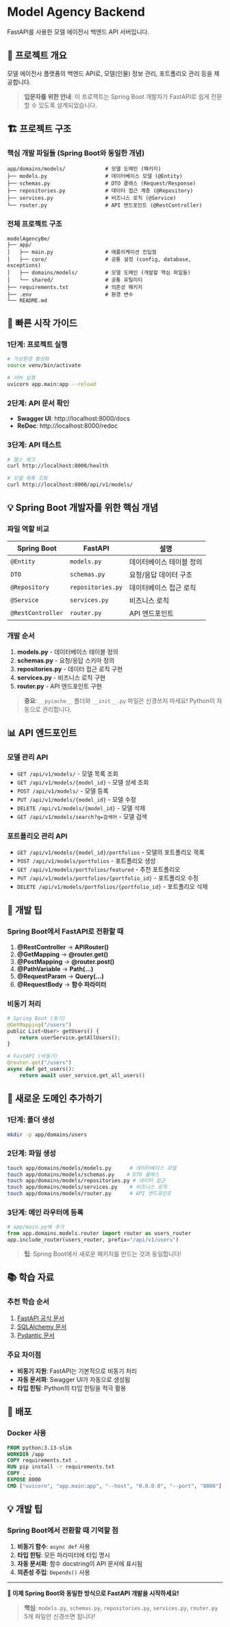 # Model Agency Backend

FastAPI를 사용한 모델 에이전시 백엔드 API 서버입니다.

## 🎯 프로젝트 개요

모델 에이전시 플랫폼의 백엔드 API로, 모델(인물) 정보 관리, 포트폴리오 관리 등을 제공합니다.

> **입문자를 위한 안내**: 이 프로젝트는 Spring Boot 개발자가 FastAPI로 쉽게 전환할 수 있도록 설계되었습니다.

## 🏗️ 프로젝트 구조

### **핵심 개발 파일들 (Spring Boot와 동일한 개념)**

```
app/domains/models/             # 모델 도메인 (패키지)
├── models.py                   # 데이터베이스 모델 (@Entity)
├── schemas.py                  # DTO 클래스 (Request/Response)
├── repositories.py             # 데이터 접근 계층 (@Repository)
├── services.py                 # 비즈니스 로직 (@Service)
└── router.py                   # API 엔드포인트 (@RestController)
```

### **전체 프로젝트 구조**

```
modelAgencyBe/
├── app/
│   ├── main.py                 # 애플리케이션 진입점
│   ├── core/                   # 공통 설정 (config, database, exceptions)
│   ├── domains/models/         # 모델 도메인 (개발할 핵심 파일들)
│   └── shared/                 # 공통 유틸리티
├── requirements.txt            # 의존성 패키지
├── .env                        # 환경 변수
└── README.md
```

## 🚀 빠른 시작 가이드

### **1단계: 프로젝트 실행**

```bash
# 가상환경 활성화
source venv/bin/activate

# 서버 실행
uvicorn app.main:app --reload
```

### **2단계: API 문서 확인**

- **Swagger UI**: http://localhost:8000/docs
- **ReDoc**: http://localhost:8000/redoc

### **3단계: API 테스트**

```bash
# 헬스 체크
curl http://localhost:8000/health

# 모델 목록 조회
curl http://localhost:8000/api/v1/models/
```

## 💡 Spring Boot 개발자를 위한 핵심 개념

### **파일 역할 비교**

| Spring Boot       | FastAPI           | 설명                     |
| ----------------- | ----------------- | ------------------------ |
| `@Entity`         | `models.py`       | 데이터베이스 테이블 정의 |
| `DTO`             | `schemas.py`      | 요청/응답 데이터 구조    |
| `@Repository`     | `repositories.py` | 데이터베이스 접근 로직   |
| `@Service`        | `services.py`     | 비즈니스 로직            |
| `@RestController` | `router.py`       | API 엔드포인트           |

### **개발 순서**

1. **models.py** - 데이터베이스 테이블 정의
2. **schemas.py** - 요청/응답 스키마 정의
3. **repositories.py** - 데이터 접근 로직 구현
4. **services.py** - 비즈니스 로직 구현
5. **router.py** - API 엔드포인트 구현

> **중요**: `__pycache__` 폴더와 `__init__.py` 파일은 신경쓰지 마세요! Python이 자동으로 관리합니다.

## 📊 API 엔드포인트

### **모델 관리 API**

- `GET /api/v1/models/` - 모델 목록 조회
- `GET /api/v1/models/{model_id}` - 모델 상세 조회
- `POST /api/v1/models/` - 모델 등록
- `PUT /api/v1/models/{model_id}` - 모델 수정
- `DELETE /api/v1/models/{model_id}` - 모델 삭제
- `GET /api/v1/models/search?q=검색어` - 모델 검색

### **포트폴리오 관리 API**

- `GET /api/v1/models/{model_id}/portfolios` - 모델의 포트폴리오 목록
- `POST /api/v1/models/portfolios` - 포트폴리오 생성
- `GET /api/v1/models/portfolios/featured` - 추천 포트폴리오
- `PUT /api/v1/models/portfolios/{portfolio_id}` - 포트폴리오 수정
- `DELETE /api/v1/models/portfolios/{portfolio_id}` - 포트폴리오 삭제

## 🔧 개발 팁

### **Spring Boot에서 FastAPI로 전환할 때**

1. **@RestController** → **APIRouter()**
2. **@GetMapping** → **@router.get()**
3. **@PostMapping** → **@router.post()**
4. **@PathVariable** → **Path(...)**
5. **@RequestParam** → **Query(...)**
6. **@RequestBody** → **함수 파라미터**

### **비동기 처리**

```python
# Spring Boot (동기)
@GetMapping("/users")
public List<User> getUsers() {
    return userService.getAllUsers();
}

# FastAPI (비동기)
@router.get("/users")
async def get_users():
    return await user_service.get_all_users()
```

## 🚀 새로운 도메인 추가하기

### **1단계: 폴더 생성**

```bash
mkdir -p app/domains/users
```

### **2단계: 파일 생성**

```bash
touch app/domains/models/models.py      # 데이터베이스 모델
touch app/domains/models/schemas.py    # DTO 클래스
touch app/domains/models/repositories.py # 데이터 접근
touch app/domains/models/services.py    # 비즈니스 로직
touch app/domains/models/router.py      # API 엔드포인트
```

### **3단계: 메인 라우터에 등록**

```python
# app/main.py에 추가
from app.domains.models.router import router as users_router
app.include_router(users_router, prefix="/api/v1/users")
```

> **팁**: Spring Boot에서 새로운 패키지를 만드는 것과 동일합니다!

## 📚 학습 자료

### **추천 학습 순서**

1. [FastAPI 공식 문서](https://fastapi.tiangolo.com/)
2. [SQLAlchemy 문서](https://docs.sqlalchemy.org/)
3. [Pydantic 문서](https://docs.pydantic.dev/)

### **주요 차이점**

- **비동기 지원**: FastAPI는 기본적으로 비동기 처리
- **자동 문서화**: Swagger UI가 자동으로 생성됨
- **타입 힌팅**: Python의 타입 힌팅을 적극 활용

## 🚀 배포

### **Docker 사용**

```dockerfile
FROM python:3.13-slim
WORKDIR /app
COPY requirements.txt .
RUN pip install -r requirements.txt
COPY . .
EXPOSE 8000
CMD ["uvicorn", "app.main:app", "--host", "0.0.0.0", "--port", "8000"]
```

## 💡 개발 팁

### **Spring Boot에서 전환할 때 기억할 점**

1. **비동기 함수**: `async def` 사용
2. **타입 힌팅**: 모든 파라미터에 타입 명시
3. **자동 문서화**: 함수 docstring이 API 문서에 표시됨
4. **의존성 주입**: `Depends()` 사용

---

**🎉 이제 Spring Boot와 동일한 방식으로 FastAPI 개발을 시작하세요!**

> **핵심**: `models.py`, `schemas.py`, `repositories.py`, `services.py`, `router.py` 5개 파일만 신경쓰면 됩니다!
